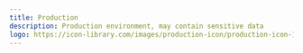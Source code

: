 ```yaml
---
title: Production
description: Production environment, may contain sensitive data
logo: https://icon-library.com/images/production-icon/production-icon-15.jpg
---
```

